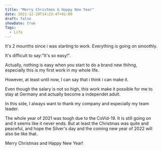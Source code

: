 ```yaml
---
title: "Merry Christmas & Happy New Year"
date: 2021-12-28T14:23:47+01:00
draft: false
showDate: true
Tags:
  - Life
---
```


It's 2 mounths since i was starting to work. Everything is going on smoothly.

It's difficult to say:"It's so easy!". 

Actually, nothing is easy when you start to do a brand new thihng, especially this is my first work in my whole life. 

However, at least until now, I can say that i think i can make it.

Even though the salary is not so high, this work make it possible for me to stay at Germany and actually become a independet adult.

In this side, I always want to thank my company and especially my team leader.

The whole year of 2021 was tough due to the CoVid-19. It is still going on and it seems like it never ends.
But at least the Christmas was quite and peaceful, and hope the Silver's day and the coming new year of 2022 will also be like that.

Merry Christmas and Happy New Year!
